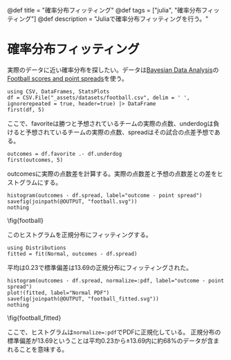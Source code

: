 @def title = "確率分布フィッティング"
@def tags = ["julia", "確率分布フィッティング"]
@def description = "Juliaで確率分布フィッティングを行う。"

# 確率分布フィッティング
実際のデータに近い確率分布を探したい。データは[Bayesian Data Analysis](http://www.stat.columbia.edu/~gelman/book/)の[Football scores and point spreads](http://www.stat.columbia.edu/~gelman/book/data/football.asc)を使う。
```!
using CSV, DataFrames, StatsPlots
df = CSV.File("_assets/datasets/football.csv", delim = ' ', ignorerepeated = true, header=true) |> DataFrame
first(df, 5)
```
ここで、favoriteは勝つと予想されているチームの実際の点数、underdogは負けると予想されているチームの実際の点数、spreadはその試合の点差予想である。
```!
outcomes = df.favorite .- df.underdog
first(outcomes, 5)
```
outcomesに実際の点数差を計算する。実際の点数差と予想の点数差との差をヒストグラムにする。
```!
histogram(outcomes - df.spread, label="outcome - point spread")
savefig(joinpath(@OUTPUT, "football.svg"))
nothing
```
\fig{football}

このヒストグラムを正規分布にフィッティングする。
```!
using Distributions
fitted = fit(Normal, outcomes - df.spread)
```
平均は0.23で標準偏差は13.69の正規分布にフィッティングされた。
```!
histogram(outcomes - df.spread, normalize=:pdf, label="outcome - point spread")
plot!(fitted, label="Normal PDF")
savefig(joinpath(@OUTPUT, "football_fitted.svg"))
nothing
```
\fig{football_fitted}

ここで、ヒストグラムは`normalize=:pdf`でPDFに正規化している。
正規分布の標準偏差が13.69ということは平均0.23から±13.69内に約68%のデータが含まれることを意味する。